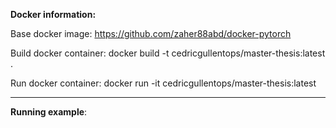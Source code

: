 **Docker information:**

Base docker image:
https://github.com/zaher88abd/docker-pytorch

Build docker container:
docker build -t cedricgullentops/master-thesis:latest .

Run docker container:
docker run -it cedricgullentops/master-thesis:latest

---

**Running example**:



